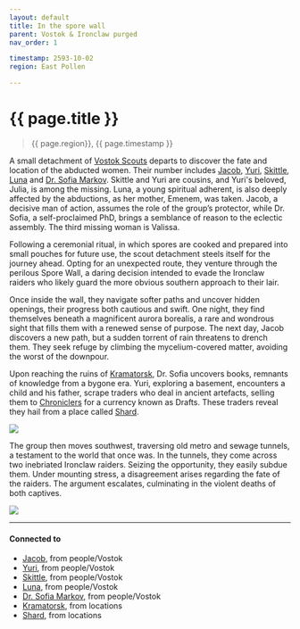 ```yaml
---
layout: default
title: In the spore wall
parent: Vostok & Ironclaw purged
nav_order: 1

timestamp: 2593-10-02
region: East Pollen

---
```


# {{ page.title }}

> {{ page.region}}, {{ page.timestamp }}

A small detachment of [Vostok Scouts](../../people/Vostok/index.md) departs to discover the fate and location of the abducted women. Their number includes [Jacob](../../people/Vostok/jacob.md), [Yuri](../../people/Vostok/yuri.md), [Skittle](../../people/Vostok/skittle.md), [Luna](../../people/Vostok/luna.md) and [Dr. Sofia Markov](../../people/Vostok/sofia.md). Skittle and Yuri are cousins, and Yuri's beloved, Julia, is among the missing. Luna, a young spiritual adherent, is also deeply affected by the abductions, as her mother, Emenem, was taken. Jacob, a decisive man of action, assumes the role of the group’s protector, while Dr. Sofia, a self-proclaimed PhD, brings a semblance of reason to the eclectic assembly. The third missing woman is Valissa.

Following a ceremonial ritual, in which spores are cooked and prepared into small pouches for future use, the scout detachment steels itself for the journey ahead. Opting for an unexpected route, they venture through the perilous Spore Wall, a daring decision intended to evade the Ironclaw raiders who likely guard the more obvious southern approach to their lair.

Once inside the wall, they navigate softer paths and uncover hidden openings, their progress both cautious and swift. One night, they find themselves beneath a magnificent aurora borealis, a rare and wondrous sight that fills them with a renewed sense of purpose. The next day, Jacob discovers a new path, but a sudden torrent of rain threatens to drench them. They seek refuge by climbing the mycelium-covered matter, avoiding the worst of the downpour.

Upon reaching the ruins of [Kramatorsk](../../locations/Kramatorsk.md), Dr. Sofia uncovers books, remnants of knowledge from a bygone era. Yuri, exploring a basement, encounters a child and his father, scrape traders who deal in ancient artefacts, selling them to [Chroniclers](https://degenesis.com/world/cults/chroniclers) for a currency known as Drafts. These traders reveal they hail from a place called [Shard](../../locations/Shard.md).

![](https://i.imgur.com/5SbDe72.png)


The group then moves southwest, traversing old metro and sewage tunnels, a testament to the world that once was. In the tunnels, they come across two inebriated Ironclaw raiders. Seizing the opportunity, they easily subdue them. Under mounting stress, a disagreement arises regarding the fate of the raiders. The argument escalates, culminating in the violent deaths of both captives.

![](https://i.imgur.com/nm24klo.png)

---
#### Connected to

<!-- QueryToSerialize: LIST without ID "["+ title + "](https://terra-campaigns.github.io/"+ regexreplace(file.path, ".md", "") + ")" + ", from " + regexreplace(file.folder, "degenesis/", "") FROM ([[]]) OR outgoing([[]]) WHERE file.name != this.file.name AND file.name != "index" SORT file.folder DESC -->
<!-- SerializedQuery: LIST without ID "["+ title + "](https://terra-campaigns.github.io/"+ regexreplace(file.path, ".md", "") + ")" + ", from " + regexreplace(file.folder, "degenesis/", "") FROM ([[]]) OR outgoing([[]]) WHERE file.name != this.file.name AND file.name != "index" SORT file.folder DESC -->
- [Jacob](https://terra-campaigns.github.io/degenesis/people/Vostok/jacob), from people/Vostok
- [Yuri](https://terra-campaigns.github.io/degenesis/people/Vostok/yuri), from people/Vostok
- [Skittle](https://terra-campaigns.github.io/degenesis/people/Vostok/skittle), from people/Vostok
- [Luna](https://terra-campaigns.github.io/degenesis/people/Vostok/luna), from people/Vostok
- [Dr. Sofia Markov](https://terra-campaigns.github.io/degenesis/people/Vostok/sofia), from people/Vostok
- [Kramatorsk](https://terra-campaigns.github.io/degenesis/locations/Kramatorsk), from locations
- [Shard](https://terra-campaigns.github.io/degenesis/locations/Shard), from locations
<!-- SerializedQuery END -->

